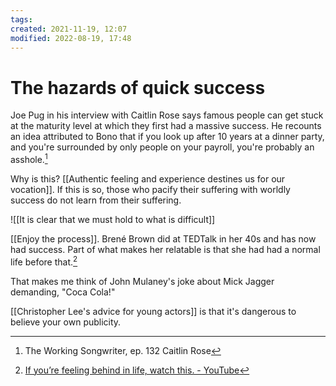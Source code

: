 ```yaml
---
tags: 
created: 2021-11-19, 12:07
modified: 2022-08-19, 17:48
---
```


# The hazards of quick success
Joe Pug in his interview with Caitlin Rose says famous people can get stuck at the maturity level at which they first had a massive success. He recounts an idea attributed to Bono that if you look up after 10 years at a dinner party, and you're surrounded by only people on your payroll, you're probably an asshole.[^1]

Why is this? [[Authentic feeling and experience destines us for our vocation]]. If this is so, those who pacify their suffering with worldly success do not learn from their suffering.

![[It is clear that we must hold to what is difficult]]

[[Enjoy the process]]. Brené Brown did at TEDTalk in her 40s and has now had success. Part of what makes her relatable is that she had had a normal life before that.[^3]

That makes me think of John Mulaney's joke about Mick Jagger demanding, "Coca Cola!"

[[Christopher Lee's advice for young actors]] is that it's dangerous to believe your own publicity.

[^1]: The Working Songwriter, ep. 132 Caitlin Rose
[^3]: [If you’re feeling behind in life, watch this. - YouTube](https://www.youtube.com/watch?v=Afk0h0dPBhE)